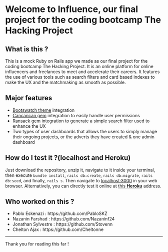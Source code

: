 <h1>Welcome to Influence, our final project for the coding bootcamp The Hacking Project</h1>
<h2>What is this ?</h2>
This is a mock Ruby on Rails app we made as our final project for the coding bootcamp The Hacking Project. It is an online platform for online influencers and freelances to meet and accelerate their careers. It features the use of various tools such as search filters and card based indexes to make the UX and the matchmaking as smooth as possible.
<h2>Major features</h2>
<ul>
  <li><a href="https://bootswatch.com/lux/">Bootswatch theme</a> integration</li>
  <li><a href="https://github.com/CanCanCommunity/cancancan">Cancancan gem</a> integration to easily handle user permissions</li>
  <li><a href="https://github.com/activerecord-hackery/ransack">Ransack gem</a> integration to generate a simple search filter used to enhance the UX</li>
  <li>Two types of user dashboards that allows the users to simply manage their ongoing projects, or the adverts they have created & one admin dashboard</li>
</ul>  
<h2>How do I test it ?(localhost and Heroku)</h2>
Just download the repository, unzip it, navigate to it inside your terminal, then execute <code>bundle install</code>, <code>rails db:create</code>, <code>rails db:migrate</code>, <code>rails db:seed</code>, and finally, <code>rails s</code>. Then navigate to <a href="http://localhost:3000">localhost:3000</a> in your web browser.
Alternatively, you can directly test it online at <a href="http://influence-thp.herokuapp.com/">this <strong>Heroku</strong></a> address.
<h2>Who worked on this ?</h2>
<ul>
 <li>Pablo Eskenazi : https://github.com/PabloSKZ</li>
 <li>Nazanin Farshad : https://github.com/Nazaninf24</li>
 <li>Jonathan Sylvestre : https://github.com/Stovenn</li>
 <li>Chelton Ajax : https://github.com/Cheltonne</li>
 </ul>
<hr>
Thank you for reading this far !
